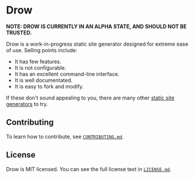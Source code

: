 # Drow

__NOTE: DROW IS CURRENTLY IN AN ALPHA STATE, AND SHOULD NOT BE TRUSTED.__

Drow is a work-in-progress static site generator designed for extreme ease of
use. Selling points include:

- It has few features.
- It is not configurable.
- It has an excellent command-line interface.
- It is well documentated.
- It is easy to fork and modify.

If these don't sound appealing to you, there are many other
[static site generators](https://www.staticgen.com/) to try.

## Contributing

To learn how to contribute, see [`CONTRIBUTING.md`](CONTRIBUTING.md).

## License

Drow is MIT licensed. You can see the full license text in [`LICENSE.md`](LICENSE.md).

